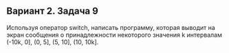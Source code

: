 ##  Вариант 2. Задача 9

Используя оператор switch, написать программу, которая выводит на экран сообщения о принадлежности некоторого значения k интервалам (-10k, 0], (0, 5], (5, 10], (10, 10k]. 